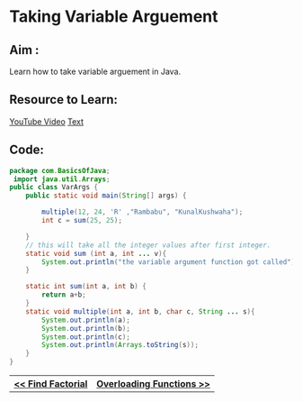 
# Taking Variable Arguement

## Aim : 

Learn how to take variable arguement in Java.

## Resource to Learn:

[YouTube Video](https://www.youtube.com/watch?v=vvanI8NRlSI&t=4013)
[Text](https://www.javatpoint.com/varargs)

## Code:

```Java
package com.BasicsOfJava;
 import java.util.Arrays;
public class VarArgs {
    public static void main(String[] args) {

        multiple(12, 24, 'R' ,"Rambabu", "KunalKushwaha");
        int c = sum(25, 25);

    }
    // this will take all the integer values after first integer.
    static void sum (int a, int ... v){
        System.out.println("the variable argument function got called");
    }

    static int sum(int a, int b) {
        return a+b;
    }
    static void multiple(int a, int b, char c, String ... s){
        System.out.println(a);
        System.out.println(b);
        System.out.println(c);
        System.out.println(Arrays.toString(s));
    }
}
```

<table>
    <tr>
        <th>
            <a href="./Factorial.md">&lt;&lt; Find Factorial</a>
        </th>
        <th>
            <a href="./FunctionOverloading.md">Overloading Functions &gt;&gt;</a>
        </th>
    </tr>
<table>
